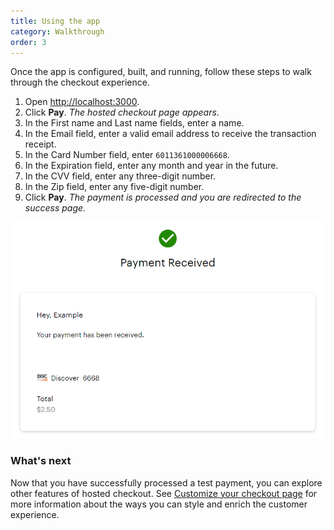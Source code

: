 ```yaml
---
title: Using the app
category: Walkthrough
order: 3
---
```

Once the app is configured, built, and running, follow these steps to walk
through the checkout experience.

1. Open [http://localhost:3000](http://localhost:3000).
1. Click **Pay**. _The hosted checkout page appears_.
1. In the First name and Last name fields, enter a name.
1. In the Email field, enter a valid email address to receive the transaction receipt.
1. In the Card Number field, enter `6011361000006668`.
1. In the Expiration field, enter any month and year in the future.
1. In the CVV field, enter any three-digit number.
1. In the Zip field, enter any five-digit number.
1. Click **Pay**.
  _The payment is processed and you are redirected to the success page._

![Payment received](../../images/payment-received.png)

### What's next

Now that you have successfully processed a test payment, you can explore other features of hosted checkout. See [Customize your checkout page](https://www.clover.com/help/customize-checkout-page/) for more information about the ways you can style and enrich the customer experience.